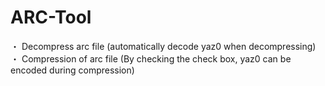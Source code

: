 # ARC-Tool
・ Decompress arc file (automatically decode yaz0 when decompressing)  
・ Compression of arc file (By checking the check box, yaz0 can be encoded during compression)
